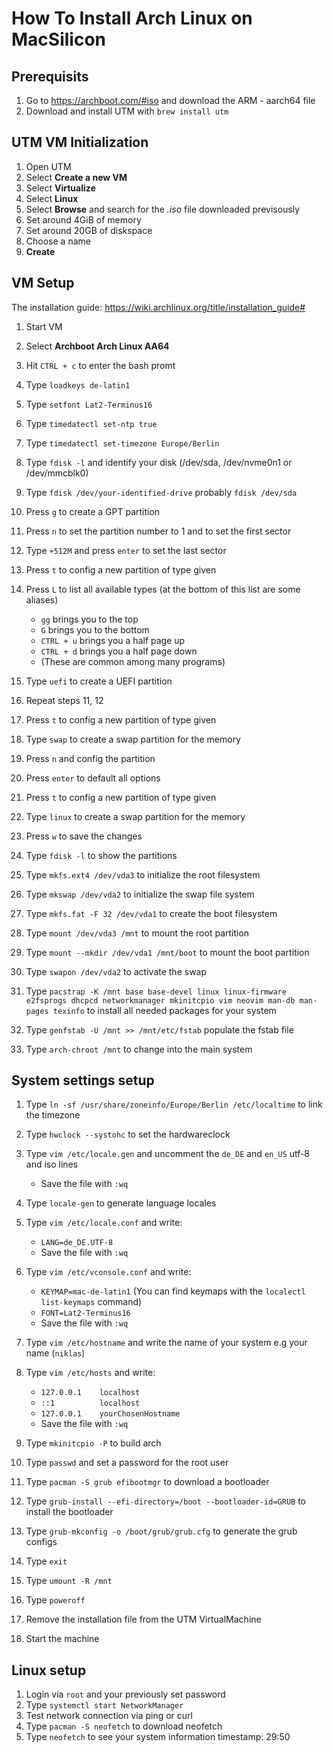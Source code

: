 # How To Install Arch Linux on MacSilicon

## Prerequisits

1. Go to https://archboot.com/#iso and download the ARM - aarch64 file
2. Download and install UTM with `brew install utm`

## UTM VM Initialization

1. Open UTM
2. Select **Create a new VM**
3. Select **Virtualize**
4. Select **Linux**
5. Select **Browse** and search for the _.iso_ file downloaded previsously
6. Set around 4GiB of memory
7. Set around 20GB of diskspace
8. Choose a name
9. **Create**

## VM Setup

The installation guide: https://wiki.archlinux.org/title/installation_guide#

1. Start VM
2. Select **Archboot Arch Linux AA64**
3. Hit `CTRL + c` to enter the bash promt
4. Type `loadkeys de-latin1`
5. Type `setfont Lat2-Terminus16`
6. Type `timedatectl set-ntp true`
7. Type `timedatectl set-timezone Europe/Berlin`
8. Type `fdisk -l` and identify your disk (/dev/sda, /dev/nvme0n1 or /dev/mmcblk0)
9. Type `fdisk /dev/your-identified-drive` probably `fdisk /dev/sda`

10. Press `g` to create a GPT partition
11. Press `n` to set the partition number to 1 and to set the first sector
12. Type `+512M` and press `enter` to set the last sector

13. Press `t` to config a new partition of type given
14. Press `L` to list all available types (at the bottom of this list are some aliases)
    - `gg` brings you to the top
    - `G` brings you to the bottom
    - `CTRL + u` brings you a half page up
    - `CTRL + d` brings you a half page down
    - (These are common among many programs)
15. Type `uefi` to create a UEFI partition
16. Repeat steps 11, 12

17. Press `t` to config a new partition of type given
18. Type `swap` to create a swap partition for the memory
19. Press `n` and config the partition
20. Press `enter` to default all options

21. Press `t` to config a new partition of type given
22. Type `linux` to create a swap partition for the memory
23. Press `w` to save the changes

24. Type `fdisk -l` to show the partitions
25. Type `mkfs.ext4 /dev/vda3` to initialize the root filesystem
26. Type `mkswap /dev/vda2` to initialize the swap file system
27. Type `mkfs.fat -F 32 /dev/vda1` to create the boot filesystem

28. Type `mount /dev/vda3 /mnt` to mount the root partition
29. Type `mount --mkdir /dev/vda1 /mnt/boot` to mount the boot partition
30. Type `swapon /dev/vda2` to activate the swap

31. Type `pacstrap -K /mnt base base-devel linux linux-firmware e2fsprogs dhcpcd networkmanager mkinitcpio vim neovim man-db man-pages texinfo` to install all needed packages for your system
32. Type `genfstab -U /mnt >> /mnt/etc/fstab` populate the fstab file

33. Type `arch-chroot /mnt` to change into the main system

## System settings setup

1. Type `ln -sf /usr/share/zoneinfo/Europe/Berlin /etc/localtime` to link the timezone
2. Type `hwclock --systohc` to set the hardwareclock
3. Type `vim /etc/locale.gen` and uncomment the `de_DE` and `en_US` utf-8 and iso lines
   - Save the file with `:wq`
4. Type `locale-gen` to generate language locales

5. Type `vim /etc/locale.conf` and write:
   - `LANG=de_DE.UTF-8`
   - Save the file with `:wq`
6. Type `vim /etc/vconsole.conf` and write:
   - `KEYMAP=mac-de-latin1` (You can find keymaps with the `localectl list-keymaps` command)
   - `FONT=Lat2-Terminus16`
   - Save the file with `:wq`
7. Type `vim /etc/hostname` and write the name of your system e.g your name (`niklas`)
8. Type `vim /etc/hosts` and write:
   - `127.0.0.1    localhost`
   - `::1          localhost`
   - `127.0.0.1    yourChosenHostname`
   - Save the file with `:wq`
9. Type `mkinitcpio -P` to build arch
10. Type `passwd` and set a password for the root user
11. Type `pacman -S grub efibootmgr` to download a bootloader
12. Type `grub-install --efi-directory=/boot --bootloader-id=GRUB` to install the bootloader
13. Type `grub-mkconfig -o /boot/grub/grub.cfg` to generate the grub configs
14. Type `exit`
15. Type `umount -R /mnt`
16. Type `poweroff`
17. Remove the installation file from the UTM VirtualMachine
18. Start the machine

## Linux setup

1. Login via `root` and your previously set password
2. Type `systemctl start NetworkManager`
3. Test network connection via ping or curl
4. Type `pacman -S neofetch` to download neofetch
5. Type `neofetch` to see your system information
   timestamp: 29:50
